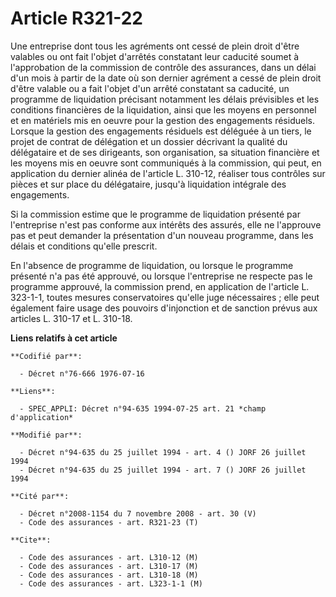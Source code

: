 # Article R321-22

Une entreprise dont tous les agréments ont cessé de plein droit d'être valables ou ont fait l'objet d'arrêtés constatant leur
caducité soumet à l'approbation de la commission de contrôle des assurances, dans un délai d'un mois à partir de la date où
son dernier agrément a cessé de plein droit d'être valable ou a fait l'objet d'un arrêté constatant sa caducité, un programme
de liquidation précisant notamment les délais prévisibles et les conditions financières de la liquidation, ainsi que les
moyens en personnel et en matériels mis en oeuvre pour la gestion des engagements résiduels. Lorsque la gestion des
engagements résiduels est déléguée à un tiers, le projet de contrat de délégation et un dossier décrivant la qualité du
délégataire et de ses dirigeants, son organisation, sa situation financière et les moyens mis en oeuvre sont communiqués à la
commission, qui peut, en application du dernier alinéa de l'article L. 310-12, réaliser tous contrôles sur pièces et sur
place du délégataire, jusqu'à liquidation intégrale des engagements.

Si la commission estime que le programme de liquidation présenté par l'entreprise n'est pas conforme aux intérêts des
assurés, elle ne l'approuve pas et peut demander la présentation d'un nouveau programme, dans les délais et conditions
qu'elle prescrit.

En l'absence de programme de liquidation, ou lorsque le programme présenté n'a pas été approuvé, ou lorsque l'entreprise ne
respecte pas le programme approuvé, la commission prend, en application de l'article L. 323-1-1, toutes mesures
conservatoires qu'elle juge nécessaires ; elle peut également faire usage des pouvoirs d'injonction et de sanction prévus aux
articles L. 310-17 et L. 310-18.

**Liens relatifs à cet article**

	**Codifié par**:

	  - Décret n°76-666 1976-07-16

	**Liens**:

	  - SPEC_APPLI: Décret n°94-635 1994-07-25 art. 21 *champ d'application*

	**Modifié par**:

	  - Décret n°94-635 du 25 juillet 1994 - art. 4 () JORF 26 juillet 1994
	  - Décret n°94-635 du 25 juillet 1994 - art. 7 () JORF 26 juillet 1994

	**Cité par**:

	  - Décret n°2008-1154 du 7 novembre 2008 - art. 30 (V)
	  - Code des assurances - art. R321-23 (T)

	**Cite**:

	  - Code des assurances - art. L310-12 (M)
	  - Code des assurances - art. L310-17 (M)
	  - Code des assurances - art. L310-18 (M)
	  - Code des assurances - art. L323-1-1 (M)
